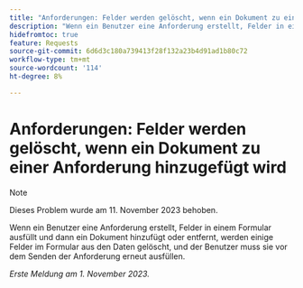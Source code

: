 ```yaml
---
title: "Anforderungen: Felder werden gelöscht, wenn ein Dokument zu einer Anforderung hinzugefügt wird"
description: "Wenn ein Benutzer eine Anforderung erstellt, Felder in einem Formular ausfüllt und dann ein Dokument hinzufügt oder entfernt, werden einige Felder im Formular aus den Daten gelöscht, und der Benutzer muss sie erneut ausfüllen, bevor er die Anforderung sendet."
hidefromtoc: true
feature: Requests
source-git-commit: 6d6d3c180a739413f28f132a23b4d91ad1b80c72
workflow-type: tm+mt
source-wordcount: '114'
ht-degree: 8%

---
```



# Anforderungen: Felder werden gelöscht, wenn ein Dokument zu einer Anforderung hinzugefügt wird

>[!NOTE]
>
>Dieses Problem wurde am 11. November 2023 behoben.

Wenn ein Benutzer eine Anforderung erstellt, Felder in einem Formular ausfüllt und dann ein Dokument hinzufügt oder entfernt, werden einige Felder im Formular aus den Daten gelöscht, und der Benutzer muss sie vor dem Senden der Anforderung erneut ausfüllen.

_Erste Meldung am 1. November 2023._
